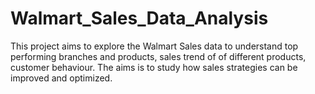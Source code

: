 # Walmart_Sales_Data_Analysis
This project aims to explore the Walmart Sales data to understand top performing branches and products, sales trend of of different products, customer behaviour. The aims is to study how sales strategies can be improved and optimized.
